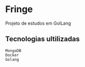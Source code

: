 # Fringe
Projeto de estudos em GolLang
## Tecnologias ultilizadas
    MongoDB
    Docker
    Golang
    
